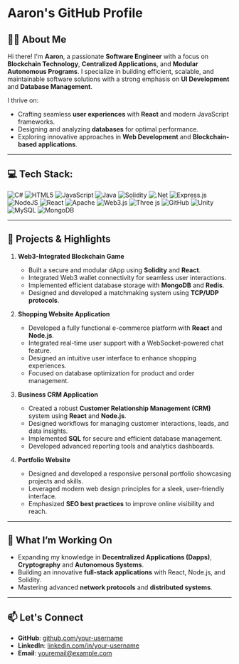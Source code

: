 # Aaron's GitHub Profile

## 👨‍💻 About Me

Hi there! I'm **Aaron**, a passionate **Software Engineer** with a focus on **Blockchain Technology**, **Centralized Applications**, and **Modular Autonomous Programs**. I specialize in building efficient, scalable, and maintainable software solutions with a strong emphasis on **UI Development** and **Database Management**.

I thrive on:
- Crafting seamless **user experiences** with **React** and modern JavaScript frameworks.
- Designing and analyzing **databases** for optimal performance.
- Exploring innovative approaches in **Web Development** and **Blockchain-based applications**.

---

## 💻 Tech Stack:
![C#](https://img.shields.io/badge/c%23-%23239120.svg?style=for-the-badge&logo=csharp&logoColor=white) ![HTML5](https://img.shields.io/badge/html5-%23E34F26.svg?style=for-the-badge&logo=html5&logoColor=white) ![JavaScript](https://img.shields.io/badge/javascript-%23323330.svg?style=for-the-badge&logo=javascript&logoColor=%23F7DF1E) ![Java](https://img.shields.io/badge/java-%23ED8B00.svg?style=for-the-badge&logo=openjdk&logoColor=white) ![Solidity](https://img.shields.io/badge/Solidity-%23363636.svg?style=for-the-badge&logo=solidity&logoColor=white) ![.Net](https://img.shields.io/badge/.NET-5C2D91?style=for-the-badge&logo=.net&logoColor=white) ![Express.js](https://img.shields.io/badge/express.js-%23404d59.svg?style=for-the-badge&logo=express&logoColor=%2361DAFB) ![NodeJS](https://img.shields.io/badge/node.js-6DA55F?style=for-the-badge&logo=node.js&logoColor=white) ![React](https://img.shields.io/badge/react-%2320232a.svg?style=for-the-badge&logo=react&logoColor=%2361DAFB) ![Apache](https://img.shields.io/badge/apache-%23D42029.svg?style=for-the-badge&logo=apache&logoColor=white) ![Web3.js](https://img.shields.io/badge/web3.js-F16822?style=for-the-badge&logo=web3.js&logoColor=white) ![Three js](https://img.shields.io/badge/threejs-black?style=for-the-badge&logo=three.js&logoColor=white) ![GitHub](https://img.shields.io/badge/github-%23121011.svg?style=for-the-badge&logo=github&logoColor=white) ![Unity](https://img.shields.io/badge/unity-%23000000.svg?style=for-the-badge&logo=unity&logoColor=white) ![MySQL](https://img.shields.io/badge/mysql-4479A1.svg?style=for-the-badge&logo=mysql&logoColor=white) ![MongoDB](https://img.shields.io/badge/MongoDB-%234ea94b.svg?style=for-the-badge&logo=mongodb&logoColor=white)

---

## 🚀 Projects & Highlights

1. **Web3-Integrated Blockchain Game**
   - Built a secure and modular dApp using **Solidity** and **React**.
   - Integrated Web3 wallet connectivity for seamless user interactions.
   - Implemented efficient database storage with **MongoDB** and **Redis**.
   - Designed and developed a matchmaking system using **TCP/UDP protocols**.

2. **Shopping Website Application**
   - Developed a fully functional e-commerce platform with **React** and **Node.js**.
   - Integrated real-time user support with a WebSocket-powered chat feature.
   - Designed an intuitive user interface to enhance shopping experiences.
   - Focused on database optimization for product and order management.

3. **Business CRM Application**
   - Created a robust **Customer Relationship Management (CRM)** system using **React** and **Node.js**.
   - Designed workflows for managing customer interactions, leads, and data insights.
   - Implemented **SQL** for secure and efficient database management.
   - Developed advanced reporting tools and analytics dashboards.

4. **Portfolio Website**
   - Designed and developed a responsive personal portfolio showcasing projects and skills.
   - Leveraged modern web design principles for a sleek, user-friendly interface.
   - Emphasized **SEO best practices** to improve online visibility and reach.

---

## 🌟 What I’m Working On
- Expanding my knowledge in **Decentralized Applications (Dapps)**, **Cryptography** and **Autonomous Systems**.
- Building an innovative **full-stack applications** with React, Node.js, and Solidity.
- Mastering advanced **network protocols** and **distributed systems**.

---

## 📫 Let's Connect
- **GitHub**: [github.com/your-username](https://github.com/your-username)
- **LinkedIn**: [linkedin.com/in/your-username](https://linkedin.com/in/your-username)
- **Email**: youremail@example.com

